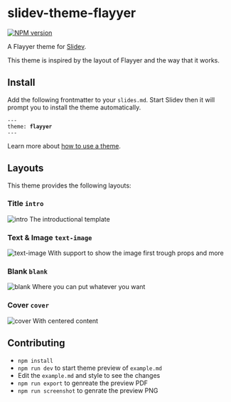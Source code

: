 # slidev-theme-flayyer

[![NPM version](https://img.shields.io/npm/v/slidev-theme-flayyer?color=3AB9D4&label=)](https://www.npmjs.com/package/slidev-theme-flayyer)

A Flayyer theme for [Slidev](https://github.com/slidevjs/slidev).

This theme is inspired by the layout of Flayyer and the way that it works.

## Install

Add the following frontmatter to your `slides.md`. Start Slidev then it will prompt you to install the theme automatically.

<pre><code>---
theme: <b>flayyer</b>
---</code></pre>

Learn more about [how to use a theme](https://sli.dev/themes/use).

## Layouts

This theme provides the following layouts:

### Title `intro`
![intro](https://i.imgur.com/grKiGIK.png)
The introductional template

### Text & Image `text-image`
![text-image](https://i.imgur.com/tAvcf5S.png)
With support to show the image first trough props and more

### Blank `blank`
![blank](https://i.imgur.com/mj42LcL.png)
Where you can put whatever you want

### Cover `cover`
![cover](https://i.imgur.com/41QWv3c.png)
With centered content

## Contributing

- `npm install`
- `npm run dev` to start theme preview of `example.md`
- Edit the `example.md` and style to see the changes
- `npm run export` to genreate the preview PDF
- `npm run screenshot` to genrate the preview PNG
